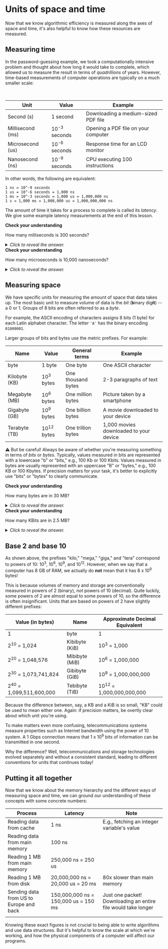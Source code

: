 # Units of space and time

Now that we know algorithmic efficiency is measured along the axes of space and time, it's also helpful to know how these resources are measured.

## Measuring time

In the password-guessing example, we took a computationally intensive problem and thought about how long it would take to complete, which allowed us to measure the result in terms of *quadrillions* of years. However, time-based measurements of computer operations are typically on a much smaller scale:

<br>

| **Unit**         | **Value**               | **Example**                         |
|------------------|-------------------------|-------------------------------------|
| Second (s)       | 1 second                | Downloading a medium-sized PDF file |
| Millisecond (ms) | 10<sup>-3</sup> seconds | Opening a PDF file on your computer |
| Microsecond (us) | 10<sup>-6</sup> seconds | Response time for an LCD monitor    |
| Nanosecond  (ns) | 10<sup>-9</sup> seconds | CPU executing 100 instructions      |

In other words, the following are equivalent:

```
1 ns = 10^-9 seconds
1 us = 10^-6 seconds = 1,000 ns
1 ms = 10^-3 seconds = 1,000 us = 1,000,000 ns
1 s = 1,000 ms = 1,000,000 us = 1,000,000,000 ns
``` 

The amount of time it takes for a process to complete is called its *latency*. We give some example latency measurements at the end of this lesson. 

<aside>
<b>Check your understanding</b>
<p>How many milliseconds is 300 seconds?</p>
<details>
<summary>
<i>Click to reveal the answer.</i>
</summary>
<p><b>Answer.</b> There are 1,000 milliseconds in each second. <code>1,000 ms/s * 300 s = 300,000 ms</code></p>
</details>
</aside>

<aside>
<b>Check your understanding</b>
<p>How many microseconds is 10,000 nanoseconds?</p>
<details>
<summary>
<i>Click to reveal the answer.</i>
</summary>
<p><b>Answer.</b> There are 1,000 nanoseconds in each microsecond. <code>10,000 ns / 1,000 ns/us = 10 us</code></p>
</details>
</aside>

## Measuring space

We have specific units for measuring the amount of space that data takes up. The most basic unit to measure volume of data is the *bit* (**b**inary dig**it**) -- a 0 or 1. Groups of 8 bits are often referred to as a *byte*.

For example, the ASCII encoding of characters assigns 8 bits (1 byte) for each Latin alphabet character. The letter `'A'` has the binary encoding `01000001`.

Larger groups of bits and bytes use the metric prefixes. For example:

| **Name**      | **Value**             | **General terms**  | **Example**                            |
|---------------|-----------------------|--------------------|----------------------------------------|
| byte          | 1 byte                | One byte           | One ASCII character                    |
| Kilobyte (KB) | 10<sup>3</sup> bytes  | One thousand bytes | 2-3 paragraphs of text                 |
| Megabyte (MB) | 10<sup>6</sup> bytes  | One million bytes  | Picture taken by a smartphone          |
| Gigabyte (GB) | 10<sup>9</sup> bytes  | One billion bytes  | A movie downloaded to your device      |
| Terabyte (TB) | 10<sup>12</sup> bytes | One trillion bytes | 1,000 movies downloaded to your device |

⚠️ But be careful! Always be aware of whether you're measuring something in terms of *bits* or *bytes*. Typically, values measured in bits are represented with a lowercase "b" or "bits," e.g., 100 Kb or 100 Kbits. Values measured in bytes are usually represented with an uppercase "B" or "bytes," e.g., 100 KB or 100 Kbytes. If precision matters for your task, it's better to explicitly use "bits" or "bytes" to clearly communicate.

<aside>
<b>Check your understanding</b>
<p>
How many bytes are in 30 MB?
</p>
<details>
<summary>
<i>Click to reveal the answer.</i>
</summary>
<p>
<b>Answer.</b> There are 1,000*1,000 = 1,000,000 bytes in every MB. <code>1,000,000 B/MB * 30 MB = 30,000,000 bytes</code>
</p>
</details>
</aside>

<aside>
<b>Check your understanding</b>
<p>
How many KBits are in 2.5 MB?
</p>
<details>
<summary>
<i>Click to reveal the answer.</i>
</summary>
<p>
<b>Answer.</b> 2.5 MB = 2,500 KB. There are 8 bits in every bite. 2,500 KB * 8 bits/B = 20,000 Kbits.
</p>
</details>
</aside>

## Base 2 and base 10

As shown above, the prefixes "kilo," "mega," "giga," and "tera" correspond to powers of 10: 10<sup>3</sup>, 10<sup>6</sup>, 10<sup>9</sup>, and 10<sup>12</sup>. However, when we say that a computer has 8 GB of RAM, we actually do **not** mean that it has 8 x 10<sup>9</sup> bytes!

This is because volumes of memory and storage are conventionally measured in powers of 2 (binary), *not* powers of 10 (decimal). Quite luckily, some powers of 2 are almost equal to some powers of 10, so the difference is often insignificant. Units that are based on powers of 2 have slightly different prefixes:

| **Value (in bytes)**               | **Name**       | **Approximate Decimal Equivalent**  |
|------------------------------------|----------------|-------------------------------------|
| 1                                  | byte           | 1                                   |
| 2<sup>10</sup> = 1,024             | Kibibyte (KiB) | 10<sup>3</sup> = 1,000              |
| 2<sup>20</sup> = 1,048,576         | Mibibyte (MiB) | 10<sup>6</sup> = 1,000,000          |
| 2<sup>30</sup> = 1,073,741,824     | Gibibyte (GiB) | 10<sup>9</sup> = 1,000,000,000      |
| 2<sup>40</sup> = 1,099,511,600,000 | Tebibyte (TiB) | 10<sup>12</sup> = 1,000,000,000,000 |

Because the difference between, say, a KB and a KiB is so small, "KB" could be used to mean either one. Again: if precision matters, be overtly clear about which unit you're using.

To make matters even more confusing, telecommunications systems measure properties such as Internet bandwidth using the power of 10 system. A 1 Gbps connection means that 1 x 10<sup>9</sup> bits of information can be transmitted in one second.

Why the difference? Well, telecommunications and storage technologies evolved separately and without a consistent standard, leading to different conventions for units that continues today!

## Putting it all together

Now that we know about the memory hierarchy and the different ways of measuring space and time, we can ground our understanding of these concepts with some concrete numbers:

<p>

| **Process**                              | **Latency**                          | **Note**                                          |
|------------------------------------------|--------------------------------------|---------------------------------------------------|
| Reading data from cache                  | 1 ns                                 | E.g., fetching an integer variable's value        |
| Reading data from main memory            | 100 ns                               |                                                   |
| Reading 1 MB from main memory     | 250,000 ns = 250 us                  |                                                   |
| Reading 1 MB from disk           | 20,000,000 ns = 20,000 us = 20 ms    | 80x slower than main memory                       |
| Sending data  from US to Europe and back | 150,000,000 ns = 150,000 us = 150 ms | Just one packet! Downloading an entire file would take longer |
|                                          |                                      |                                                   |

Knowing these exact figures is not crucial to being able to write algorithms and use data structures. But it's helpful to know the scale at which we're working, and how the physical components of a computer will affect our programs. 
